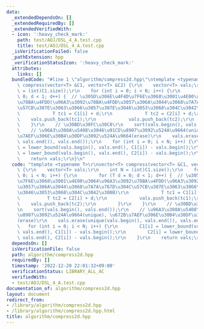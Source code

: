 ```yaml
---
data:
  _extendedDependsOn: []
  _extendedRequiredBy: []
  _extendedVerifiedWith:
  - icon: ':heavy_check_mark:'
    path: test/AOJ/DSL_4_A.test.cpp
    title: test/AOJ/DSL_4_A.test.cpp
  _isVerificationFailed: false
  _pathExtension: hpp
  _verificationStatusIcon: ':heavy_check_mark:'
  attributes:
    links: []
  bundledCode: "#line 1 \"algorithm/compress2d.hpp\"\ntemplate <typename T>\r\nvector<T>\
    \ compress(vector<T> &C1, vector<T> &C2) {\r\n    vector<T> vals;\r\n    int N\
    \ = (int)C1.size();\r\n    for (int i = 0; i < N; i++) {\r\n        for (T d =\
    \ 0; d < 1; d++) {  // \u305D\u306E\u4F4D\u7F6E\u3068\u3001\u4E00\u3064\u96A3\u3092\
    \u78BA\u4FDD(\u96A3\u3092\u78BA\u4FDD\u3057\u306A\u3044\u3068\u7A7A\u767D\u304C\
    \u57CB\u307E\u3063\u3066\u3057\u307E\u3046\u3053\u3068\u304C\u3042\u308B)\r\n\
    \            T tc1 = C1[i] + d;\r\n            T tc2 = C2[i] + d;\r\n        \
    \    vals.push_back(tc1);\r\n            vals.push_back(tc2);\r\n        }\r\n\
    \    }\r\n    // \u30BD\u30FC\u30C8\r\n    sort(vals.begin(), vals.end());\r\n\
    \    // \u96A3\u308A\u5408\u3046\u91CD\u8907\u3092\u524A\u9664(unique), \u672B\
    \u7AEF\u306E\u30B4\u30DF\u3092\u524A\u9664(erase)\r\n    vals.erase(unique(vals.begin(),\
    \ vals.end()), vals.end());\r\n    for (int i = 0; i < N; i++) {\r\n        C1[i]\
    \ = lower_bound(vals.begin(), vals.end(), C1[i]) - vals.begin();\r\n        C2[i]\
    \ = lower_bound(vals.begin(), vals.end(), C2[i]) - vals.begin();\r\n    }\r\n\
    \    return vals;\r\n}\n"
  code: "template <typename T>\r\nvector<T> compress(vector<T> &C1, vector<T> &C2)\
    \ {\r\n    vector<T> vals;\r\n    int N = (int)C1.size();\r\n    for (int i =\
    \ 0; i < N; i++) {\r\n        for (T d = 0; d < 1; d++) {  // \u305D\u306E\u4F4D\
    \u7F6E\u3068\u3001\u4E00\u3064\u96A3\u3092\u78BA\u4FDD(\u96A3\u3092\u78BA\u4FDD\
    \u3057\u306A\u3044\u3068\u7A7A\u767D\u304C\u57CB\u307E\u3063\u3066\u3057\u307E\
    \u3046\u3053\u3068\u304C\u3042\u308B)\r\n            T tc1 = C1[i] + d;\r\n  \
    \          T tc2 = C2[i] + d;\r\n            vals.push_back(tc1);\r\n        \
    \    vals.push_back(tc2);\r\n        }\r\n    }\r\n    // \u30BD\u30FC\u30C8\r\
    \n    sort(vals.begin(), vals.end());\r\n    // \u96A3\u308A\u5408\u3046\u91CD\
    \u8907\u3092\u524A\u9664(unique), \u672B\u7AEF\u306E\u30B4\u30DF\u3092\u524A\u9664\
    (erase)\r\n    vals.erase(unique(vals.begin(), vals.end()), vals.end());\r\n \
    \   for (int i = 0; i < N; i++) {\r\n        C1[i] = lower_bound(vals.begin(),\
    \ vals.end(), C1[i]) - vals.begin();\r\n        C2[i] = lower_bound(vals.begin(),\
    \ vals.end(), C2[i]) - vals.begin();\r\n    }\r\n    return vals;\r\n}"
  dependsOn: []
  isVerificationFile: false
  path: algorithm/compress2d.hpp
  requiredBy: []
  timestamp: '2022-12-20 22:01:32+09:00'
  verificationStatus: LIBRARY_ALL_AC
  verifiedWith:
  - test/AOJ/DSL_4_A.test.cpp
documentation_of: algorithm/compress2d.hpp
layout: document
redirect_from:
- /library/algorithm/compress2d.hpp
- /library/algorithm/compress2d.hpp.html
title: algorithm/compress2d.hpp
---
```

